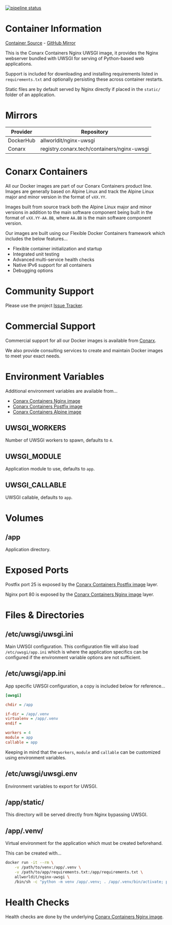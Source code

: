 [![pipeline status](https://gitlab.conarx.tech/containers/nginx-uwsgi/badges/main/pipeline.svg)](https://gitlab.conarx.tech/containers/nginx-uwsgi/-/commits/main)

# Container Information

[Container Source](https://gitlab.conarx.tech/containers/nginx-uwsgi) - [GitHub Mirror](https://github.com/AllWorldIT/containers-nginx-uwsgi)

This is the Conarx Containers Nginx UWSGI image, it provides the Nginx webserver bundled with UWSGI for serving of Python-based web
applications.

Support is included for downloading and installing requirements listed in `requirements.txt` and optionally persisting these across
container restarts.

Static files are by default served by Nginx directly if placed in the `static/` folder of an application.



# Mirrors

|  Provider  |  Repository                                 |
|------------|---------------------------------------------|
| DockerHub  | allworldit/nginx-uwsgi                      |
| Conarx     | registry.conarx.tech/containers/nginx-uwsgi |



# Conarx Containers

All our Docker images are part of our Conarx Containers product line. Images are generally based on Alpine Linux and track the
Alpine Linux major and minor version in the format of `vXX.YY`.

Images built from source track both the Alpine Linux major and minor versions in addition to the main software component being
built in the format of `vXX.YY-AA.BB`, where `AA.BB` is the main software component version.

Our images are built using our Flexible Docker Containers framework which includes the below features...

- Flexible container initialization and startup
- Integrated unit testing
- Advanced multi-service health checks
- Native IPv6 support for all containers
- Debugging options



# Community Support

Please use the project [Issue Tracker](https://gitlab.conarx.tech/containers/nginx-uwsgi/-/issues).



# Commercial Support

Commercial support for all our Docker images is available from [Conarx](https://conarx.tech).

We also provide consulting services to create and maintain Docker images to meet your exact needs.



# Environment Variables

Additional environment variables are available from...
* [Conarx Containers Nginx image](https://gitlab.conarx.tech/containers/nginx)
* [Conarx Containers Postfix image](https://gitlab.conarx.tech/containers/postfix)
* [Conarx Containers Alpine image](https://gitlab.conarx.tech/containers/alpine)


## UWSGI_WORKERS

Number of UWSGI workers to spawn, defaults to `4`.


## UWSGI_MODULE

Application module to use, defaults to `app`.


## UWSGI_CALLABLE

UWSGI callable, defaults to `app`.



# Volumes


## /app

Application directory.



# Exposed Ports

Postfix port 25 is exposed by the [Conarx Containers Postfix image](https://gitlab.conarx.tech/containers/postfix) layer.

Nginx port 80 is exposed by the [Conarx Containers Nginx image](https://gitlab.conarx.tech/containers/nginx) layer.



# Files & Directories


## /etc/uwsgi/uwsgi.ini

Main UWSGI configuration. This configuration file will also load `/etc/uwsgi/app.ini` which is where the application specifics can
be configured if the environment variable options are not sufficient.

## /etc/uwsgi/app.ini

App specific UWSGI configuration, a copy is included below for reference...
```ini
[uwsgi]

chdir = /app

if-dir = /app/.venv
virtualenv = /app/.venv
endif =

workers = 4
module = app
callable = app
```

Keeping in mind that the `workers`, `module` and `callable` can be customized using environment variables.


## /etc/uwsgi/uwsgi.env

Environment variables to export for UWSGI.


## /app/static/

This directory will be served directly from Nginx bypassing UWSGI.


## /app/.venv/

Virtual environment for the application which must be created beforehand.

This can be created with...

```sh
docker run -it --rm \
    -v /path/to/venv:/app/.venv \
    -v /path/to/app/requirements.txt:/app/requirements.txt \
    allworldit/nginx-uwsgi \
    /bin/sh -c "python -m venv /app/.venv; . /app/.venv/bin/activate; pip install --requirement /app/requirements.txt"
```


# Health Checks

Health checks are done by the underlying
[Conarx Containers Nginx image](https://gitlab.iitsp.com/allworldit/docker/nginx/README.md).
